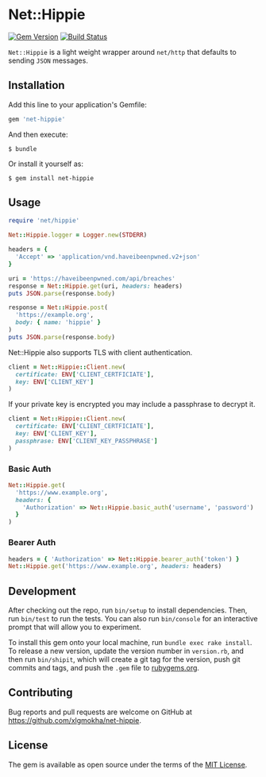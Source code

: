 # Net::Hippie

[![Gem Version](https://badge.fury.io/rb/net-hippie.svg)](https://rubygems.org/gems/net-hippie)
[![Build Status](https://github.com/xlgmokha/net-hippie/workflows/Test/badge.svg)](https://github.com/xlgmokha/net-hippie/actions)

`Net::Hippie` is a light weight wrapper around `net/http` that defaults to
sending `JSON` messages.

## Installation

Add this line to your application's Gemfile:

```ruby
gem 'net-hippie'
```

And then execute:

    $ bundle

Or install it yourself as:

    $ gem install net-hippie

## Usage

```ruby
require 'net/hippie'

Net::Hippie.logger = Logger.new(STDERR)

headers = {
  'Accept' => 'application/vnd.haveibeenpwned.v2+json'
}

uri = 'https://haveibeenpwned.com/api/breaches'
response = Net::Hippie.get(uri, headers: headers)
puts JSON.parse(response.body)
```

```ruby
response = Net::Hippie.post(
  'https://example.org',
  body: { name: 'hippie' }
)
puts JSON.parse(response.body)
```

Net::Hippie also supports TLS with client authentication.

```ruby
client = Net::Hippie::Client.new(
  certificate: ENV['CLIENT_CERTFICIATE'],
  key: ENV['CLIENT_KEY']
)
```

If your private key is encrypted you may include a passphrase to decrypt it.

```ruby
client = Net::Hippie::Client.new(
  certificate: ENV['CLIENT_CERTFICIATE'],
  key: ENV['CLIENT_KEY'],
  passphrase: ENV['CLIENT_KEY_PASSPHRASE']
)
```

### Basic Auth

```ruby
Net::Hippie.get(
  'https://www.example.org',
  headers: {
    'Authorization' => Net::Hippie.basic_auth('username', 'password')
  }
)
```

### Bearer Auth

```ruby
headers = { 'Authorization' => Net::Hippie.bearer_auth('token') }
Net::Hippie.get('https://www.example.org', headers: headers)
```

## Development

After checking out the repo, run `bin/setup` to install dependencies. Then, run `bin/test` to run the tests.
You can also run `bin/console` for an interactive prompt that will allow you to experiment.

To install this gem onto your local machine, run `bundle exec rake install`.
To release a new version, update the version number in `version.rb`,
and then run `bin/shipit`, which will create a git tag for the version,
push git commits and tags, and push the `.gem` file to [rubygems.org](https://rubygems.org).

## Contributing

Bug reports and pull requests are welcome on GitHub at https://github.com/xlgmokha/net-hippie.

## License

The gem is available as open source under the terms of the [MIT License](https://opensource.org/licenses/MIT).
